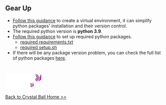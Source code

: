 ## Gear Up

* [Follow this guidance][1] to create a virtual environment, it can simplify python packages' installation and their version control.
* The required python version is <b>python 3.9</b>.
* [Follow this guidance][2] to set up required python packages.
  * [required requirements.txt][3]
  * [required setup.sh][4] 
* If there will be any package version problem, you can check the full list of python packages [here][5].


#
<p align="left">
<img src="https://github.com/lady-h-world/My_Garden/blob/main/images/follow_us.png" width="120" height="50" />
</p>

[Back to Crystal Ball Home >>][6]



[1]:https://github.com/lady-h-world/My_Garden/blob/main/reading_pages/Rainbow_Moss/virtual_env/virtual_env1.md#how-to-create-python-virtual-environments
[2]:https://github.com/lady-h-world/My_Garden/blob/main/reading_pages/Rainbow_Moss/virtual_env/virtual_env1.md#how-to-install-requirements
[3]:https://github.com/lady-h-world/My_Garden/blob/main/code/crystal_ball/requirements.txt
[4]:https://github.com/lady-h-world/My_Garden/blob/main/code/crystal_ball/setup.sh
[5]:https://github.com/lady-h-world/My_Garden/blob/main/code/crystal_ball/full_requirements_bk.txt
[6]:https://github.com/lady-h-world/My_Garden/blob/main/reading_pages/Crystal_Ball/about_crystal_ball.md